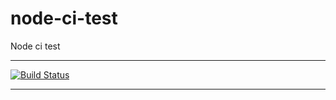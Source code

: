 # node-ci-test
Node ci test

---

[![Build Status](https://api.travis-ci.org/shenqihui/node-ci-test.png?branch=master)](https://travis-ci.org/shenqihui/node-ci-test)

---